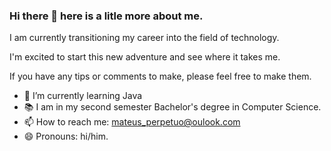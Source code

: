 ### Hi there 👋 here is a litle more about me.

I am currently transitioning my career into the field of technology.

I'm excited to start this new adventure and see where it takes me. 


If you have any tips or comments to make, please feel free to make them.



- 🌱 I’m currently learning Java
- 📚 I am in my second semester Bachelor's degree in Computer Science.
- 📫 How to reach me: mateus_perpetuo@oulook.com
- 😄 Pronouns: hi/him.

